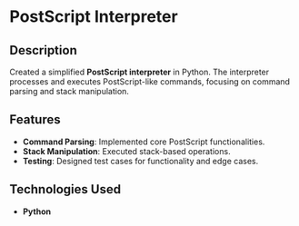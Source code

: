 # PostScript Interpreter

## Description  
Created a simplified **PostScript interpreter** in Python. The interpreter processes and executes PostScript-like commands, focusing on command parsing and stack manipulation.

## Features  
- **Command Parsing**: Implemented core PostScript functionalities.  
- **Stack Manipulation**: Executed stack-based operations.  
- **Testing**: Designed test cases for functionality and edge cases.  

## Technologies Used  
- **Python**  
